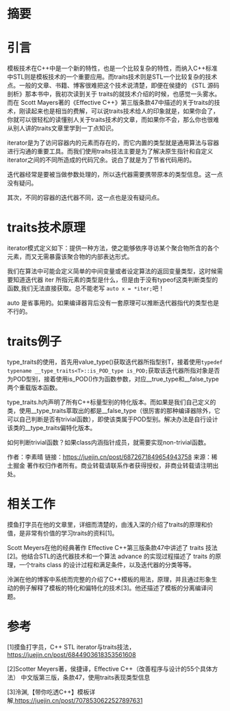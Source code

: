 # 摘要



# 引言

模板技术在C++中是一个新的特性，也是一个比较复杂的特性，而纳入C++标准中STL则是模板技术的一个重要应用。而traits技术则是STL一个比较复杂的技术点。一般的文章、书籍、博客很难把这个技术说清楚，即便在侯捷的 《STL 源码剖析》那本书中，我初次读到关于 traits的就技术介绍的时候，也感觉一头雾水。而在 Scott Mayers著的《Effective C++》第三版条款47中描述的关于traits的技术，刚读起来也是相当的费解，可以说traits技术给人的印象就是，如果你会了，你就可以很轻松的读懂别人关于traits技术的文章，而如果你不会，那么你也很难从别人讲的traits文章里学到一丁点知识。

iterator是为了访问容器内的元素而存在的，而它内置的类型就是通用算法与容器进行沟通的重要工具。而我们使用traits技法主要是为了解决原生指针和自定义iterator之间的不同所造成的代码冗余。说白了就是为了节省代码用的。



迭代器经常是要被当做参数处理的，所以迭代器需要携带原本的类型信息。这一点没有疑问。

其次，不同的容器的迭代器不同，这一点也是没有疑问点。



# traits技术原理

iterator模式定义如下：提供一种方法，使之能够依序寻访某个聚合物所含的各个元素，而又无需暴露该聚合物的内部表达形式。

我们在算法中可能会定义简单的中间变量或者设定算法的返回变量类型，这时候需要知道迭代器 iter 所指元素的类型是什么，但是由于没有typeof这类判断类型的函数,我们无法直接获取。总不能老写 `auto x = *iter;`吧！

auto 是省事用的。如果编译器背后没有一套原理可以推断迭代器指代的类型也是不行的。



# traits例子



type_traits的使用，首先用value_type()获取迭代器所指型别T，接着使用`typedef typename __type_traits<T>::is_POD_type is_POD;`获取该迭代器所指对象是否为POD型别，接着使用is_POD()作为函数参数，对应__true_type和__false_type两个重载版本函数。

type_traits.h内声明了所有C++标量型别的特化版本。而如果是我们自己定义的类，使用__type_traits萃取出的都是__false_type（很厉害的那种编译器除外，它可以自己判断是否有trivial函数），即使该类属于POD型别。解决办法是自行设计该类的__type_traits偏特化版本。

如何判断trivial函数？如果class内涵指针成员，就需要实现non-trivial函数。

作者：李素晴
链接：https://juejin.cn/post/6872671849654943758
来源：稀土掘金
著作权归作者所有。商业转载请联系作者获得授权，非商业转载请注明出处。

# 相关工作

摸鱼打字员在他的文章里，详细而清楚的，由浅入深的介绍了traits的原理和价值，是非常有价值的学习traits的资料[1]。

Scott Meyers在他的经典著作 Effective C++第三版条款47中讲述了 traits 技法[2]。他结合STL的迭代器技术和一个算法 advance 的实现过程描述了 traits 的原理，一个traits class 的设计过程和满足条件，以及迭代器的分类等等。

泠渊在他的博客中系统而完整的介绍了C++模板的用法，原理，并且通过形象生动的例子解释了模板的特化和偏特化的技术[3]。他还描述了模板的分离编译问题。

# 参考

[1]摸鱼打字员，C++ STL iterator与traits技法，https://juejin.cn/post/6844903618353561608

[2]Scotter Meyers著，侯捷译，Effective C++（改善程序与设计的55个具体方法） 中文版第三版，条款47，使用traits表现类型信息

[3]泠渊,【带你吃透C++】模板详解,https://juejin.cn/post/7078530622527897631

